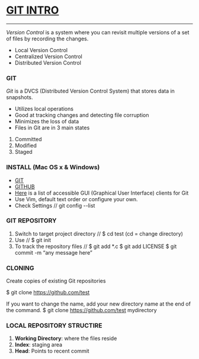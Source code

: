 # [GIT INTRO](https://blog.udemy.com/git-tutorial-a-comprehensive-guide/)
___
*Version Control* is a system where you can revisit multiple versions of a set of files by recording the changes.
* Local Version Control
* Centralized Version Control
* Distributed Version Control

### GIT
*Git* is a DVCS (Distributed Version Control System) that stores data in snapshots.
* Utilizes local operations
* Good at tracking changes and detecting file corruption
* Minimizes the loss of data 
* Files in Git are in 3 main states
1. Committed
2. Modified
3. Staged

### INSTALL (Mac OS x & Windows)
* [GIT](http://git-scm.com/download/mac)
* [GITHUB](http://mac.github.com)
* [Here](https://git-scm.com/downloads/guis) is a list of accessible GUI (Graphical User Interface) clients for Git
* Use Vim, default text order or configure your own. 
* Check Settings // git config --list

### GIT REPOSITORY
1. Switch to target project directory // $ cd test (cd = change directory)
2. Use // $ git init
3. To track the repository files // 
$ git add *.c
$ git add LICENSE
$ git commit -m “any message here”

### CLONING
Create copies of existing Git repositories

$ git clone https://github.com/test

If you want to change the name, add your new directory name at the end of the command. 
$ git clone https://github.com/test mydirectory

### LOCAL REPOSITORY STRUCTIRE
1. **Working Directory**: where the files reside
2. **Index**: staging area
3. **Head**: Points to recent commit


